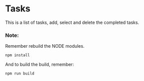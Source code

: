 # Tasks


This is a list of tasks, add, select and delete the completed tasks.

### Note:

Remember rebuild the NODE modules.
```
npm install
```

And to build the build, remember:
```
npm run build
```





